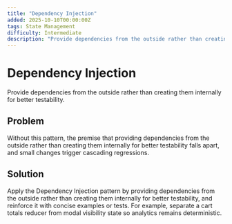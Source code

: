 ```yaml
---
title: "Dependency Injection"
added: 2025-10-10T00:00:00Z
tags: State Management
difficulty: Intermediate
description: "Provide dependencies from the outside rather than creating them internally for better testability."
---
```

# Dependency Injection

Provide dependencies from the outside rather than creating them internally for better testability.

## Problem

Without this pattern, the premise that providing dependencies from the outside rather than creating them internally for better testability falls apart, and small changes trigger cascading regressions.

## Solution

Apply the Dependency Injection pattern by providing dependencies from the outside rather than creating them internally for better testability, and reinforce it with concise examples or tests. For example, separate a cart totals reducer from modal visibility state so analytics remains deterministic.
